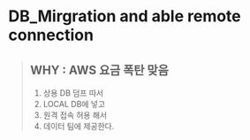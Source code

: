 # DB_Mirgration and able remote connection

> ## WHY : AWS 요금 폭탄 맞음
> 1. 상용 DB 덤프 따서
> 2. LOCAL DB에 넣고
> 3. 원격 접속 허용 해서
> 4. 데이터 팀에 제공한다.
